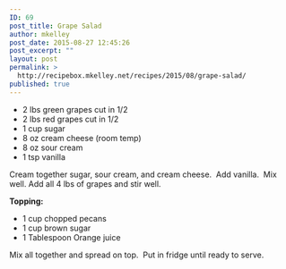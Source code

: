 ```yaml
---
ID: 69
post_title: Grape Salad
author: mkelley
post_date: 2015-08-27 12:45:26
post_excerpt: ""
layout: post
permalink: >
  http://recipebox.mkelley.net/recipes/2015/08/grape-salad/
published: true
---
```

<ul>
	<li>2 lbs green grapes cut in 1/2</li>
	<li>2 lbs red grapes cut in 1/2</li>
	<li>1 cup sugar</li>
	<li>8 oz cream cheese (room temp)</li>
	<li>8 oz sour cream</li>
	<li>1 tsp vanilla</li>
</ul>
Cream together sugar, sour cream, and cream cheese.  Add vanilla.  Mix well.
Add all 4 lbs of grapes and stir well.

<strong>Topping:</strong>
<ul>
	<li>1 cup chopped pecans</li>
	<li>1 cup brown sugar</li>
	<li>1 Tablespoon Orange juice</li>
</ul>
Mix all together and spread on top.  Put in fridge until ready to serve.